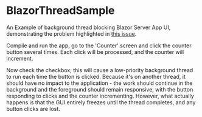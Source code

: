 # BlazorThreadSample
An Example of background thread blocking Blazor Server App UI, demonstrating 
the problem highlighted in [this issue](https://github.com/dotnet/aspnetcore/issues/21171).

Compile and run the app, go to the 'Counter' screen and click the counter button several times. 
Each click will be processed, and the counter will increment.

Now check the checkbox; this will cause a low-priority background thread to run each time the button
is clicked. Because it's on another thread, it should have no impact to the application - the work
should continue in the background and the foreground should remain responsive, with the button
responding to clicks and the counter incrementing. However, what actually happens is that the GUI
entirely freezes until the thread completes, and any button clicks are lost.
